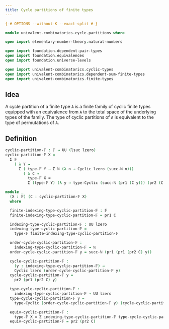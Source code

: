 ```yaml
---
title: Cycle partitions of finite types
---
```


```agda
{-# OPTIONS --without-K --exact-split #-}

module univalent-combinatorics.cycle-partitions where

open import elementary-number-theory.natural-numbers

open import foundation.dependent-pair-types
open import foundation.equivalences
open import foundation.universe-levels

open import univalent-combinatorics.cyclic-types
open import univalent-combinatorics.dependent-sum-finite-types
open import univalent-combinatorics.finite-types
```

## Idea

A cycle partition of a finite type `A` is a finite family of cyclic finite types equipped with an equivalence from `A` to the total space of the underlying types of the family. The type of cyclic partitions of `A` is equivalent to the type of permutations of `A`.

## Definition

```agda
cyclic-partition-𝔽 : 𝔽 → UU (lsuc lzero)
cyclic-partition-𝔽 X =
  Σ 𝔽
    ( λ Y →
      Σ ( type-𝔽 Y → Σ ℕ (λ n → Cyclic lzero (succ-ℕ n)))
        ( λ C →
          type-𝔽 X ≃
          Σ (type-𝔽 Y) (λ y → type-Cyclic (succ-ℕ (pr1 (C y))) (pr2 (C y)))))

module _
  (X : 𝔽) (C : cyclic-partition-𝔽 X)
  where

  finite-indexing-type-cyclic-partition-𝔽 : 𝔽
  finite-indexing-type-cyclic-partition-𝔽 = pr1 C

  indexing-type-cyclic-partition-𝔽 : UU lzero
  indexing-type-cyclic-partition-𝔽 =
    type-𝔽 finite-indexing-type-cyclic-partition-𝔽

  order-cycle-cyclic-partition-𝔽 :
    indexing-type-cyclic-partition-𝔽 → ℕ
  order-cycle-cyclic-partition-𝔽 y = succ-ℕ (pr1 (pr1 (pr2 C) y))

  cycle-cyclic-partition-𝔽 :
    (y : indexing-type-cyclic-partition-𝔽) →
    Cyclic lzero (order-cycle-cyclic-partition-𝔽 y)
  cycle-cyclic-partition-𝔽 y =
    pr2 (pr1 (pr2 C) y)

  type-cycle-cyclic-partition-𝔽 :
    indexing-type-cyclic-partition-𝔽 → UU lzero
  type-cycle-cyclic-partition-𝔽 y =
    type-Cyclic (order-cycle-cyclic-partition-𝔽 y) (cycle-cyclic-partition-𝔽 y)

  equiv-cyclic-partition-𝔽 :
    type-𝔽 X ≃ Σ indexing-type-cyclic-partition-𝔽 type-cycle-cyclic-partition-𝔽
  equiv-cyclic-partition-𝔽 = pr2 (pr2 C)
```
